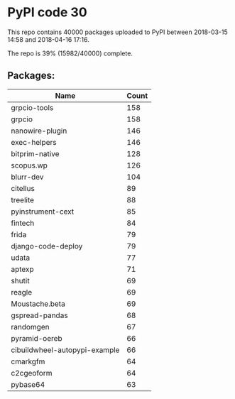 # PyPI code 30

This repo contains 40000 packages uploaded to PyPI between 
2018-03-15 14:58 and 2018-04-16 17:16.

The repo is 39% (15982/40000) complete.

## Packages:

| Name  | Count |
| ----- | ----- |
| grpcio-tools | 158 |
| grpcio | 158 |
| nanowire-plugin | 146 |
| exec-helpers | 146 |
| bitprim-native | 128 |
| scopus.wp | 126 |
| blurr-dev | 104 |
| citellus | 89 |
| treelite | 88 |
| pyinstrument-cext | 85 |
| fintech | 84 |
| frida | 79 |
| django-code-deploy | 79 |
| udata | 77 |
| aptexp | 71 |
| shutit | 69 |
| reagle | 69 |
| Moustache.beta | 69 |
| gspread-pandas | 68 |
| randomgen | 67 |
| pyramid-oereb | 66 |
| cibuildwheel-autopypi-example | 66 |
| cmarkgfm | 64 |
| c2cgeoform | 64 |
| pybase64 | 63 |


